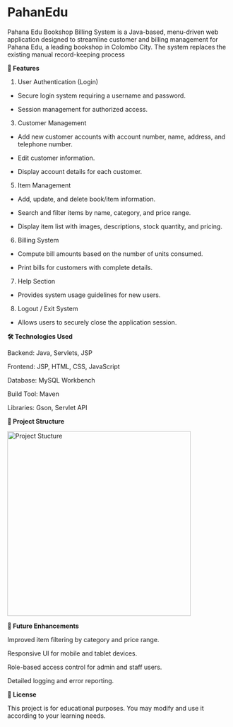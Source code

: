 # PahanEdu
Pahana Edu Bookshop Billing System is a Java-based, menu-driven web application designed to streamline customer and billing management for Pahana Edu, a leading bookshop in Colombo City. The system replaces the existing manual record-keeping process

**📌 Features**
1.	User Authentication (Login)
   
  - Secure login system requiring a username and password.

  - Session management for authorized access.

3.	Customer Management
   
  - Add new customer accounts with account number, name, address, and telephone number.
    
  - Edit customer information.

  - Display account details for each customer.

5.	Item Management

 - Add, update, and delete book/item information.

 - Search and filter items by name, category, and price range.
 
 - Display item list with images, descriptions, stock quantity, and pricing.

6.	Billing System

  - Compute bill amounts based on the number of units consumed.
 
  - Print bills for customers with complete details.

7.	Help Section

  - Provides system usage guidelines for new users.

8.	Logout / Exit System
  
  -	Allows users to securely close the application session.

**🛠️ Technologies Used**

   Backend: Java, Servlets, JSP

   Frontend: JSP, HTML, CSS, JavaScript

   Database: MySQL Workbench
   
   Build Tool: Maven 

   Libraries: Gson, Servlet API

**📂 Project Structure**

  <img width="415" height="418" alt="Project Stucture" src="https://github.com/user-attachments/assets/4af17c41-970a-4be5-8de6-768e346449dd" />

**🔧 Future Enhancements**

   Improved item filtering by category and price range.
   
   Responsive UI for mobile and tablet devices.
   
   Role-based access control for admin and staff users.
   
   Detailed logging and error reporting.

**📄 License**

   This project is for educational purposes. You may modify and use it according to your learning needs.
